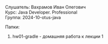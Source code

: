 Слушатель: Вахрамов Иван Олегович  
Курс: Java Developer. Professional  
Группа: 2024-10-otus-java  

Папки:
1) hw01-gradle - домашняя работа к лекции 1
